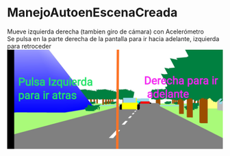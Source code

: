 # ManejoAutoenEscenaCreada
Mueve izquierda derecha (tambien giro de cámara) con Acelerómetro  
Se pulsa en la parte derecha de la pantalla para ir hacia adelante, izquierda para retroceder
![alt text](https://github.com/AlexanderTemp/ManejoAutoenEscenaCreada/blob/master/ejemplo.jpg?raw=true)
